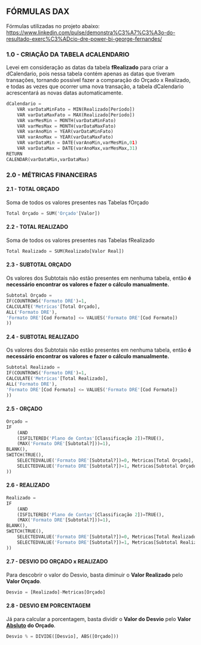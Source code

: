 ## FÓRMULAS DAX ## 
Fórmulas utilizadas no projeto abaixo:
https://www.linkedin.com/pulse/demonstra%C3%A7%C3%A3o-do-resultado-exerc%C3%ADcio-dre-power-bi-george-fernandes/
### 1.0 - CRIAÇÃO DA TABELA dCALENDARIO ###
Levei em consideração as datas da tabela <b>fRealizado</b> para criar a dCalendario, pois nessa tabela contém apenas as datas que tiveram transações, tornando possivel fazer a comparação do Orçado x Realizado, e todas as vezes que ocorrer uma nova transação, a tabela dCalendario acrescentará as novas datas automaticamente.
```py
dCalendario = 
    VAR varDataMinFato = MIN(Realizado[Período])
    VAR varDataMaxFato = MAX(Realizado[Período])
    VAR varMesMin = MONTH(varDataMinFato)
    VAR varMesMax = MONTH(varDataMaxFato)
    VAR varAnoMin = YEAR(varDataMinFato)
    VAR varAnoMax = YEAR(varDataMaxFato)
    VAR varDataMin = DATE(varAnoMin,varMesMin,01)
    VAR varDataMax = DATE(varAnoMax,varMesMax,31)
RETURN
CALENDAR(varDataMin,varDataMax)
```

### 2.0 - MÉTRICAS FINANCEIRAS ###
#### 2.1 - TOTAL ORÇADO ####
Soma de todos os valores presentes nas Tabelas fOrçado
```py
Total Orçado = SUM('Orçado'[Valor])
```
#### 2.2 - TOTAL REALIZADO ####
Soma de todos os valores presentes nas Tabelas fRealizado
```py
Total Realizado = SUM(Realizado[Valor Real])
```
#### 2.3 - SUBTOTAL ORÇADO ####
Os valores dos Subtotais não estão presentes em nenhuma tabela, então <b>é necessário encontrar os valores e fazer o cálculo manualmente.</b>
```py
Subtotal Orçado = 
IF(COUNTROWS('Formato DRE')=1,
CALCULATE('Metricas'[Total Orçado],
ALL('Formato DRE'),
'Formato DRE'[Cod Formato] <= VALUES('Formato DRE'[Cod Formato])
))
```
#### 2.4 - SUBTOTAL REALIZADO ####
Os valores dos Subtotais não estão presentes em nenhuma tabela, então <b>é necessário encontrar os valores e fazer o cálculo manualmente.</b>
```py
Subtotal Realizado = 
IF(COUNTROWS('Formato DRE')=1,
CALCULATE('Metricas'[Total Realizado],
ALL('Formato DRE'),
'Formato DRE'[Cod Formato] <= VALUES('Formato DRE'[Cod Formato])
))
```
#### 2.5 - ORÇADO ####

```py
Orçado = 
IF
    (AND
    (ISFILTERED('Plano de Contas'[Classificação 2])=TRUE(),
    (MAX('Formato DRE'[Subtotal?]))=1),
BLANK(),
SWITCH(TRUE(),
    SELECTEDVALUE('Formato DRE'[Subtotal?])=0, Metricas[Total Orçado],
    SELECTEDVALUE('Formato DRE'[Subtotal?])=1, Metricas[Subtotal Orçado]
))
```
#### 2.6 - REALIZADO ####

```py
Realizado = 
IF
    (AND
    (ISFILTERED('Plano de Contas'[Classificação 2])=TRUE(),
    (MAX('Formato DRE'[Subtotal?]))=1),
BLANK(),
SWITCH(TRUE(),
    SELECTEDVALUE('Formato DRE'[Subtotal?])=0, Metricas[Total Realizado],
    SELECTEDVALUE('Formato DRE'[Subtotal?])=1, Metricas[Subtotal Realizado]
))
```
#### 2.7 - DESVIO DO ORÇADO x REALIZADO ####
Para descobrir o valor do Desvio, basta diminuir o <b>Valor Realizado</b> pelo <b>Valor Orçado</b>.
```py
Desvio = [Realizado]-Metricas[Orçado]
```
#### 2.8 - DESVIO EM PORCENTAGEM ####
Já para calcular a porcentagem, basta dividir o <b>Valor do Desvio</b> pelo <b>Valor <u>Absluto</u> do Orçado</b>.
```py
Desvio % = DIVIDE([Desvio], ABS([Orçado]))
```
